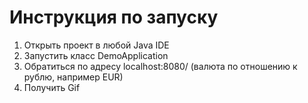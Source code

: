 # Инструкция по запуску
1) Открыть проект в любой Java IDE
2) Запустить класс DemoApplication
3) Обратиться по адресу localhost:8080/ (валюта по отношению к рублю, например EUR)
4) Получить Gif
